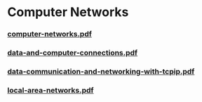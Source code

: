 # Computer Networks

### [computer-networks.pdf](https://github.com/devakapatel/t9/releases/download/sem-5/books/cn/computer-networks.pdf)

### [data-and-computer-connections.pdf](https://github.com/devakapatel/t9/releases/download/sem-5/books/cn/data-and-computer-connections.pdf)

### [data-communication-and-networking-with-tcpip.pdf](https://github.com/devakapatel/t9/releases/download/sem-5/books/cn/data-communication-and-networking-with-tcpip.pdf)

### [local-area-networks.pdf](https://github.com/devakapatel/t9/releases/download/sem-5/books/cn/local-area-networks.pdf)
